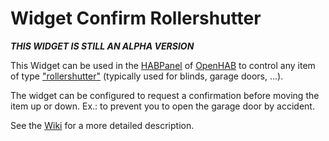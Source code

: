 # Widget Confirm Rollershutter

**_THIS WIDGET IS STILL AN ALPHA VERSION_**

This Widget can be used in the [HABPanel](https://www.openhab.org/docs/configuration/habpanel.html#designing-dashboard-interfaces-with-habpanel) of [OpenHAB](https://www.openhab.org) to control any item of type ["rollershutter"](https://www.openhab.org/docs/concepts/items.html#items) (typically used for blinds, garage doors, ...).

The widget can be configured to request a confirmation before moving the item up or down. Ex.: to prevent you to open the garage door by accident.

See the [Wiki](https://github.com/vletroye/OpenHAB/wiki/Widget-Confirm-Rollershutter) for a more detailed description.
